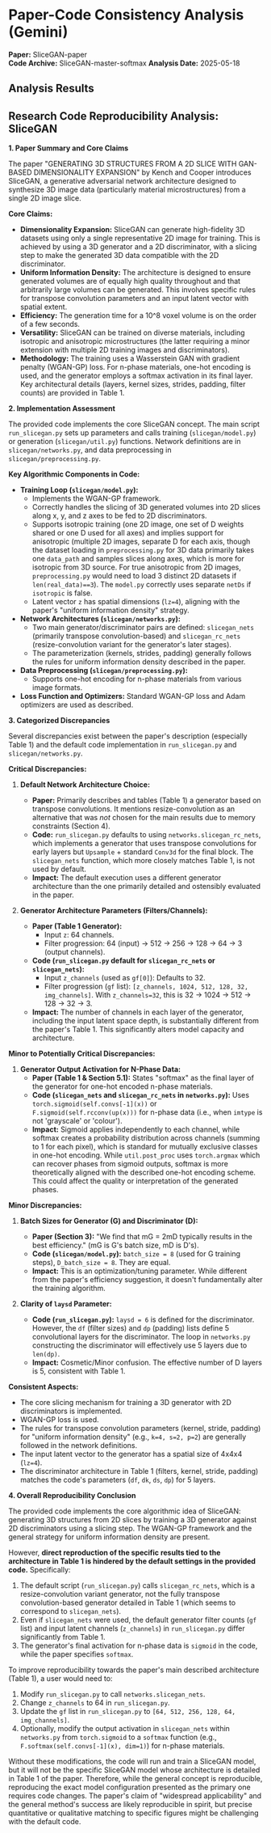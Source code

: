 # Paper-Code Consistency Analysis (Gemini)

**Paper:** SliceGAN-paper  
**Code Archive:** SliceGAN-master-softmax
**Analysis Date:** 2025-05-18

## Analysis Results

## Research Code Reproducibility Analysis: SliceGAN

**1. Paper Summary and Core Claims**

The paper "GENERATING 3D STRUCTURES FROM A 2D SLICE WITH GAN-BASED DIMENSIONALITY EXPANSION" by Kench and Cooper introduces SliceGAN, a generative adversarial network architecture designed to synthesize 3D image data (particularly material microstructures) from a single 2D image slice.

**Core Claims:**
*   **Dimensionality Expansion:** SliceGAN can generate high-fidelity 3D datasets using only a single representative 2D image for training. This is achieved by using a 3D generator and a 2D discriminator, with a slicing step to make the generated 3D data compatible with the 2D discriminator.
*   **Uniform Information Density:** The architecture is designed to ensure generated volumes are of equally high quality throughout and that arbitrarily large volumes can be generated. This involves specific rules for transpose convolution parameters and an input latent vector with spatial extent.
*   **Efficiency:** The generation time for a 10^8 voxel volume is on the order of a few seconds.
*   **Versatility:** SliceGAN can be trained on diverse materials, including isotropic and anisotropic microstructures (the latter requiring a minor extension with multiple 2D training images and discriminators).
*   **Methodology:** The training uses a Wasserstein GAN with gradient penalty (WGAN-GP) loss. For n-phase materials, one-hot encoding is used, and the generator employs a softmax activation in its final layer. Key architectural details (layers, kernel sizes, strides, padding, filter counts) are provided in Table 1.

**2. Implementation Assessment**

The provided code implements the core SliceGAN concept. The main script `run_slicegan.py` sets up parameters and calls training (`slicegan/model.py`) or generation (`slicegan/util.py`) functions. Network definitions are in `slicegan/networks.py`, and data preprocessing in `slicegan/preprocessing.py`.

**Key Algorithmic Components in Code:**
*   **Training Loop (`slicegan/model.py`):**
    *   Implements the WGAN-GP framework.
    *   Correctly handles the slicing of 3D generated volumes into 2D slices along x, y, and z axes to be fed to 2D discriminators.
    *   Supports isotropic training (one 2D image, one set of D weights shared or one D used for all axes) and implies support for anisotropic (multiple 2D images, separate D for each axis, though the dataset loading in `preprocessing.py` for 3D data primarily takes one `data_path` and samples slices along axes, which is more for isotropic from 3D source. For true anisotropic from 2D images, `preprocessing.py` would need to load 3 distinct 2D datasets if `len(real_data)==3`). The `model.py` correctly uses separate `netDs` if `isotropic` is false.
    *   Latent vector `z` has spatial dimensions (`lz=4`), aligning with the paper's "uniform information density" strategy.
*   **Network Architectures (`slicegan/networks.py`):**
    *   Two main generator/discriminator pairs are defined: `slicegan_nets` (primarily transpose convolution-based) and `slicegan_rc_nets` (resize-convolution variant for the generator's later stages).
    *   The parameterization (kernels, strides, padding) generally follows the rules for uniform information density described in the paper.
*   **Data Preprocessing (`slicegan/preprocessing.py`):**
    *   Supports one-hot encoding for n-phase materials from various image formats.
*   **Loss Function and Optimizers:** Standard WGAN-GP loss and Adam optimizers are used as described.

**3. Categorized Discrepancies**

Several discrepancies exist between the paper's description (especially Table 1) and the default code implementation in `run_slicegan.py` and `slicegan/networks.py`.

**Critical Discrepancies:**

1.  **Default Network Architecture Choice:**
    *   **Paper:** Primarily describes and tables (Table 1) a generator based on transpose convolutions. It mentions resize-convolution as an alternative that was *not* chosen for the main results due to memory constraints (Section 4).
    *   **Code:** `run_slicegan.py` defaults to using `networks.slicegan_rc_nets`, which implements a generator that uses transpose convolutions for early layers but `Upsample` + standard `Conv3d` for the final block. The `slicegan_nets` function, which more closely matches Table 1, is not used by default.
    *   **Impact:** The default execution uses a different generator architecture than the one primarily detailed and ostensibly evaluated in the paper.

2.  **Generator Architecture Parameters (Filters/Channels):**
    *   **Paper (Table 1 Generator):**
        *   Input `z`: 64 channels.
        *   Filter progression: 64 (input) -> 512 -> 256 -> 128 -> 64 -> 3 (output channels).
    *   **Code (`run_slicegan.py` default for `slicegan_rc_nets` or `slicegan_nets`):**
        *   Input `z_channels` (used as `gf[0]`): Defaults to 32.
        *   Filter progression (`gf` list): `[z_channels, 1024, 512, 128, 32, img_channels]`. With `z_channels=32`, this is 32 -> 1024 -> 512 -> 128 -> 32 -> 3.
    *   **Impact:** The number of channels in each layer of the generator, including the input latent space depth, is substantially different from the paper's Table 1. This significantly alters model capacity and architecture.

**Minor to Potentially Critical Discrepancies:**

1.  **Generator Output Activation for N-Phase Data:**
    *   **Paper (Table 1 & Section 5.1):** States "softmax" as the final layer of the generator for one-hot encoded n-phase materials.
    *   **Code (`slicegan_nets` and `slicegan_rc_nets` in `networks.py`):** Uses `torch.sigmoid(self.convs[-1](x))` or `F.sigmoid(self.rcconv(up(x)))` for n-phase data (i.e., when `imtype` is not 'grayscale' or 'colour').
    *   **Impact:** Sigmoid applies independently to each channel, while softmax creates a probability distribution across channels (summing to 1 for each pixel), which is standard for mutually exclusive classes in one-hot encoding. While `util.post_proc` uses `torch.argmax` which can recover phases from sigmoid outputs, softmax is more theoretically aligned with the described one-hot encoding scheme. This could affect the quality or interpretation of the generated phases.

**Minor Discrepancies:**

1.  **Batch Sizes for Generator (G) and Discriminator (D):**
    *   **Paper (Section 3):** "We find that mG = 2mD typically results in the best efficiency." (mG is G's batch size, mD is D's).
    *   **Code (`slicegan/model.py`):** `batch_size = 8` (used for G training steps), `D_batch_size = 8`. They are equal.
    *   **Impact:** This is an optimization/tuning parameter. While different from the paper's efficiency suggestion, it doesn't fundamentally alter the training algorithm.

2.  **Clarity of `laysd` Parameter:**
    *   **Code (`run_slicegan.py`):** `laysd = 6` is defined for the discriminator. However, the `df` (filter sizes) and `dp` (padding) lists define 5 convolutional layers for the discriminator. The loop in `networks.py` constructing the discriminator will effectively use 5 layers due to `len(dp)`.
    *   **Impact:** Cosmetic/Minor confusion. The effective number of D layers is 5, consistent with Table 1.

**Consistent Aspects:**
*   The core slicing mechanism for training a 3D generator with 2D discriminators is implemented.
*   WGAN-GP loss is used.
*   The rules for transpose convolution parameters (kernel, stride, padding) for "uniform information density" (e.g., `k=4, s=2, p=2`) are generally followed in the network definitions.
*   The input latent vector to the generator has a spatial size of 4x4x4 (`lz=4`).
*   The discriminator architecture in Table 1 (filters, kernel, stride, padding) matches the code's parameters (`df`, `dk`, `ds`, `dp`) for 5 layers.

**4. Overall Reproducibility Conclusion**

The provided code implements the core algorithmic idea of SliceGAN: generating 3D structures from 2D slices by training a 3D generator against 2D discriminators using a slicing step. The WGAN-GP framework and the general strategy for uniform information density are present.

However, **direct reproduction of the specific results tied to the architecture in Table 1 is hindered by the default settings in the provided code.** Specifically:
1.  The default script (`run_slicegan.py`) calls `slicegan_rc_nets`, which is a resize-convolution variant generator, not the fully transpose convolution-based generator detailed in Table 1 (which seems to correspond to `slicegan_nets`).
2.  Even if `slicegan_nets` were used, the default generator filter counts (`gf` list) and input latent channels (`z_channels`) in `run_slicegan.py` differ significantly from Table 1.
3.  The generator's final activation for n-phase data is `sigmoid` in the code, while the paper specifies `softmax`.

To improve reproducibility towards the paper's main described architecture (Table 1), a user would need to:
1.  Modify `run_slicegan.py` to call `networks.slicegan_nets`.
2.  Change `z_channels` to 64 in `run_slicegan.py`.
3.  Update the `gf` list in `run_slicegan.py` to `[64, 512, 256, 128, 64, img_channels]`.
4.  Optionally, modify the output activation in `slicegan_nets` within `networks.py` from `torch.sigmoid` to a `softmax` function (e.g., `F.softmax(self.convs[-1](x), dim=1)`) for n-phase materials.

Without these modifications, the code will run and train a SliceGAN model, but it will not be the specific SliceGAN model whose architecture is detailed in Table 1 of the paper. Therefore, while the general concept is reproducible, reproducing the exact model configuration presented as the primary one requires code changes. The paper's claim of "widespread applicability" and the general method's success are likely reproducible in spirit, but precise quantitative or qualitative matching to specific figures might be challenging with the default code.